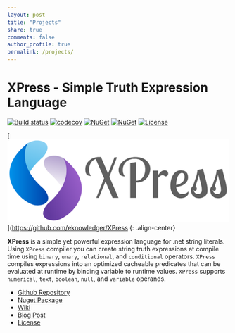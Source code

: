 ```yaml
---
layout: post
title: "Projects"
share: true
comments: false
author_profile: true
permalink: /projects/
---
```


# XPress - Simple Truth Expression Language
[![Build status](https://ci.appveyor.com/api/projects/status/pw0v9jpcq7sxyxol?svg=true)](https://ci.appveyor.com/project/eknowledger/xpress) [![codecov](https://codecov.io/gh/eknowledger/XPress/branch/master/graph/badge.svg)](https://codecov.io/gh/eknowledger/XPress) [![NuGet](https://img.shields.io/nuget/dt/XPress.svg)](https://www.nuget.org/packages/XPress) [![NuGet](https://img.shields.io/nuget/v/XPress.svg?color=blue)](https://www.nuget.org/packages/XPress) [![License](https://img.shields.io/github/license/eknowledger/XPress.svg)](https://raw.githubusercontent.com/eknowledger/XPress/master/LICENSE)

[ <img src="https://raw.githubusercontent.com/eknowledger/XPress/master/XPress_logo.png">](https://github.com/eknowledger/XPress
{: .align-center}

**XPress** is a simple yet powerful expression language for .net string literals. Using `XPress` compiler you can create string truth expressions at compile time using `binary`, `unary`, `relational`, and `conditional` operators. `XPress` compiles expressions into an optimized cacheable predicates that can be evaluated at runtime by binding variable to runtime values. `XPress` supports `numerical`, `text`, `boolean`, `null`, and `variable` operands.

- [Github Repository](https://github.com/eknowledger/XPress)
- [Nuget Package](https://www.nuget.org/packages/XPress)
- [Wiki](https://github.com/eknowledger/XPress/wiki)
- [Blog Post](http://www.eknowledger.com/xpress-language/)
- [License](https://raw.githubusercontent.com/eknowledger/XPress/master/LICENSE)